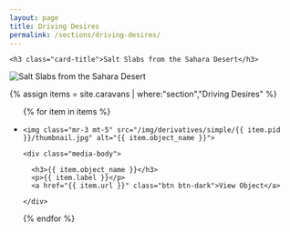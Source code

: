 ```yaml
---
layout: page
title: Driving Desires
permalink: /sections/driving-desires/
---
```


<div class="card">

  <div class="card-body">

    <h3 class="card-title">Salt Slabs from the Sahara Desert</h3>

  </div>

  <img class="card-img-bottom" src="/img/derivatives/simple/obj_23/full.jpg" alt="Salt Slabs from the Sahara Desert">

</div>


{% assign items = site.caravans | where:"section","Driving Desires" %}

<ul class="list-unstyled">

{% for item in items %}


  <li class="media mb-5">

    <img class="mr-3 mt-5" src="/img/derivatives/simple/{{ item.pid }}/thumbnail.jpg" alt="{{ item.object_name }}">

    <div class="media-body">

      <h3>{{ item.object_name }}</h3>
      <p>{{ item.label }}</p>
      <a href="{{ item.url }}" class="btn btn-dark">View Object</a>

    </div>

  </li>

{% endfor %}

</ul>

